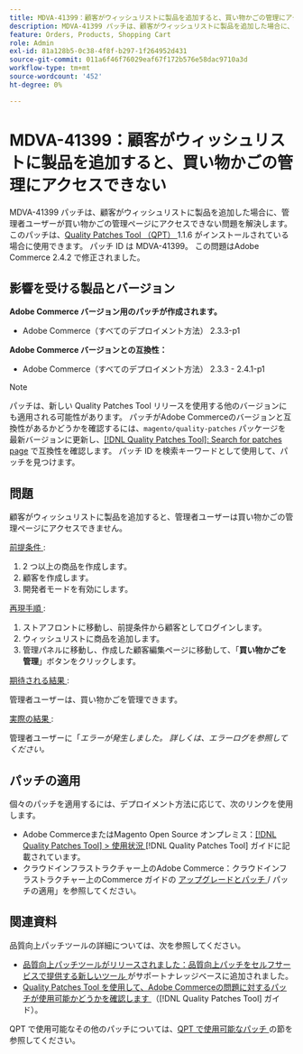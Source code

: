 ```yaml
---
title: MDVA-41399：顧客がウィッシュリストに製品を追加すると、買い物かごの管理にアクセスできない
description: MDVA-41399 パッチは、顧客がウィッシュリストに製品を追加した場合に、管理者ユーザーが買い物かごの管理ページにアクセスできない問題を解決します。 このパッチは、[Quality Patches Tool （QPT） ] （https://experienceleague.adobe.com/ja/docs/commerce-operations/tools/quality-patches-tool/quality-patches-tool-to-self-serve-quality-patches） 1.1.6 がインストールされている場合に利用できます。 パッチ ID は MDVA-41399。 この問題はAdobe Commerce 2.4.2 で修正されました。
feature: Orders, Products, Shopping Cart
role: Admin
exl-id: 81a128b5-0c38-4f8f-b297-1f264952d431
source-git-commit: 011a6f46f76029eaf67f172b576e58dac9710a3d
workflow-type: tm+mt
source-wordcount: '452'
ht-degree: 0%

---
```


# MDVA-41399：顧客がウィッシュリストに製品を追加すると、買い物かごの管理にアクセスできない

MDVA-41399 パッチは、顧客がウィッシュリストに製品を追加した場合に、管理者ユーザーが買い物かごの管理ページにアクセスできない問題を解決します。 このパッチは、[Quality Patches Tool （QPT） ](https://experienceleague.adobe.com/ja/docs/commerce-operations/tools/quality-patches-tool/quality-patches-tool-to-self-serve-quality-patches)1.1.6 がインストールされている場合に使用できます。 パッチ ID は MDVA-41399。 この問題はAdobe Commerce 2.4.2 で修正されました。

## 影響を受ける製品とバージョン

**Adobe Commerce バージョン用のパッチが作成されます。**

* Adobe Commerce（すべてのデプロイメント方法） 2.3.3-p1

**Adobe Commerce バージョンとの互換性：**

* Adobe Commerce（すべてのデプロイメント方法） 2.3.3 - 2.4.1-p1

>[!NOTE]
>
>パッチは、新しい Quality Patches Tool リリースを使用する他のバージョンにも適用される可能性があります。 パッチがAdobe Commerceのバージョンと互換性があるかどうかを確認するには、`magento/quality-patches` パッケージを最新バージョンに更新し、[[!DNL Quality Patches Tool]: Search for patches page](https://experienceleague.adobe.com/ja/docs/commerce-operations/tools/quality-patches-tool/quality-patches-tool-to-self-serve-quality-patches) で互換性を確認します。 パッチ ID を検索キーワードとして使用して、パッチを見つけます。

## 問題

顧客がウィッシュリストに製品を追加すると、管理者ユーザーは買い物かごの管理ページにアクセスできません。

<u> 前提条件 </u>:

1. 2 つ以上の商品を作成します。
1. 顧客を作成します。
1. 開発者モードを有効にします。

<u> 再現手順 </u>:

1. ストアフロントに移動し、前提条件から顧客としてログインします。
1. ウィッシュリストに商品を追加します。
1. 管理パネルに移動し、作成した顧客編集ページに移動して、「**買い物かごを管理**」ボタンをクリックします。

<u> 期待される結果 </u>:

管理者ユーザーは、買い物かごを管理できます。

<u> 実際の結果 </u>:

管理者ユーザーに「*エラーが発生しました。 詳しくは、エラーログを参照してください。*

## パッチの適用

個々のパッチを適用するには、デプロイメント方法に応じて、次のリンクを使用します。

* Adobe CommerceまたはMagento Open Source オンプレミス：[[!DNL Quality Patches Tool] > 使用状況 ](/help/tools/quality-patches-tool/usage.md) [!DNL Quality Patches Tool] ガイドに記載されています。
* クラウドインフラストラクチャー上のAdobe Commerce：クラウドインフラストラクチャー上のCommerce ガイドの [ アップグレードとパッチ ](https://experienceleague.adobe.com/docs/commerce-cloud-service/user-guide/develop/upgrade/apply-patches.html?lang=ja)/ パッチの適用」を参照してください。

## 関連資料

品質向上パッチツールの詳細については、次を参照してください。

* [ 品質向上パッチツールがリリースされました：品質向上パッチをセルフサービスで提供する新しいツール ](https://experienceleague.adobe.com/ja/docs/commerce-operations/tools/quality-patches-tool/quality-patches-tool-to-self-serve-quality-patches) がサポートナレッジベースに追加されました。
* [Quality Patches Tool を使用して、Adobe Commerceの問題に対するパッチが使用可能かどうかを確認します ](/help/tools/quality-patches-tool/patches-available-in-qpt/check-patch-for-magento-issue-with-magento-quality-patches.md) （[!DNL Quality Patches Tool] ガイド）。

QPT で使用可能なその他のパッチについては、[QPT で使用可能なパッチ ](https://support.magento.com/hc/en-us/sections/360010506631-Patches-available-in-MQP-tool-) の節を参照してください。
